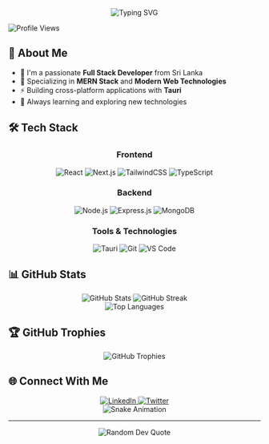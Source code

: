 <!-- Header Banner -->
<div align="center">
  <img src="https://readme-typing-svg.herokuapp.com?font=Fira+Code&weight=600&size=28&pause=1000&color=3B82F6&center=true&vCenter=true&random=false&width=435&lines=Hi+👋+I'm+Kavindu+Dinujaya;Full+Stack+Developer;From+Sri+Lanka+🇱🇰" alt="Typing SVG" />
</div>

<!-- Profile Views Counter -->
<p align="left">
  <img src="https://komarev.com/ghpvc/?username=kavindudinujaya&label=Profile%20views&color=3b82f6&style=flat" alt="Profile Views" />
</p>

<!-- About Me Section -->
## 💫 About Me
- 🔭 I'm a passionate **Full Stack Developer** from Sri Lanka
- 🚀 Specializing in **MERN Stack** and **Modern Web Technologies**
- ⚡ Building cross-platform applications with **Tauri**
- 🌱 Always learning and exploring new technologies

<!-- Tech Stack Section -->
## 🛠️ Tech Stack
<div align="center">

### Frontend
![React](https://img.shields.io/badge/React-20232A?style=for-the-badge&logo=react&logoColor=61DAFB)
![Next.js](https://img.shields.io/badge/Next.js-000000?style=for-the-badge&logo=next.js&logoColor=white)
![TailwindCSS](https://img.shields.io/badge/Tailwind_CSS-38B2AC?style=for-the-badge&logo=tailwind-css&logoColor=white)
![TypeScript](https://img.shields.io/badge/TypeScript-007ACC?style=for-the-badge&logo=typescript&logoColor=white)

### Backend
![Node.js](https://img.shields.io/badge/Node.js-339933?style=for-the-badge&logo=node.js&logoColor=white)
![Express.js](https://img.shields.io/badge/Express.js-000000?style=for-the-badge&logo=express&logoColor=white)
![MongoDB](https://img.shields.io/badge/MongoDB-4EA94B?style=for-the-badge&logo=mongodb&logoColor=white)

### Tools & Technologies
![Tauri](https://img.shields.io/badge/Tauri-FFC131?style=for-the-badge&logo=tauri&logoColor=black)
![Git](https://img.shields.io/badge/Git-F05032?style=for-the-badge&logo=git&logoColor=white)
![VS Code](https://img.shields.io/badge/VS_Code-0078D4?style=for-the-badge&logo=visual-studio-code&logoColor=white)
</div>

<!-- GitHub Stats Section -->
## 📊 GitHub Stats
<div align="center">
  <img src="https://github-readme-stats.vercel.app/api?username=kavindudinujaya&show_icons=true&theme=tokyonight" alt="GitHub Stats" />
  <img src="https://github-readme-streak-stats.herokuapp.com/?user=kavindudinujaya&theme=tokyonight" alt="GitHub Streak" />
</div>

<!-- Top Languages Card -->
<div align="center">
  <img src="https://github-readme-stats.vercel.app/api/top-langs/?username=kavindudinujaya&layout=compact&theme=tokyonight" alt="Top Languages" />
</div>

<!-- Trophies Section -->
## 🏆 GitHub Trophies
<div align="center">
  <img src="https://github-profile-trophy.vercel.app/?username=kavindudinujaya&theme=discord&no-frame=false&no-bg=true&margin-w=4" alt="GitHub Trophies" />
</div>

<!-- Connect With Me Section -->
## 🌐 Connect With Me
<div align="center">
  <a href="https://linkedin.com/in/kavindudinujaya" target="_blank">
    <img src="https://img.shields.io/badge/LinkedIn-0077B5?style=for-the-badge&logo=linkedin&logoColor=white" alt="LinkedIn" />
  </a>
  <a href="https://twitter.com/kavindudinujaya" target="_blank">
    <img src="https://img.shields.io/badge/Twitter-1DA1F2?style=for-the-badge&logo=twitter&logoColor=white" alt="Twitter" />
  </a>
</div>

<!-- Snake Animation -->
<div align="center">
  <img src="https://github.com/kavindudinujaya/kavindudinujaya/blob/output/github-contribution-grid-snake.svg" alt="Snake Animation" />
</div>

---
<div align="center">
  <img src="https://quotes-github-readme.vercel.app/api?type=horizontal&theme=tokyonight" alt="Random Dev Quote" />
</div>
